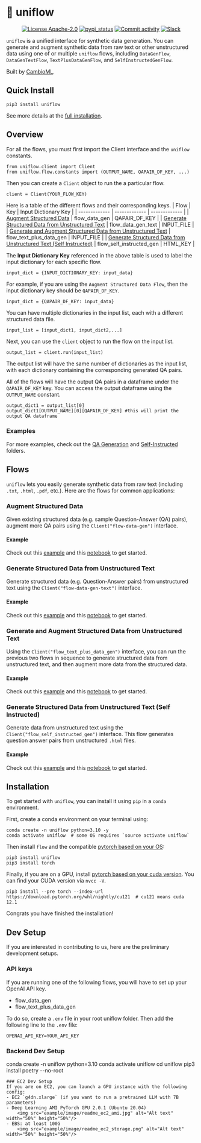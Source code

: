 # 🌊 uniflow
<p align="center">
  <a href="/LICENSE"><img alt="License Apache-2.0" src="https://img.shields.io/github/license/cambioml/uniflow?style=flat-square"></a>
  <a href="https://pypi.org/project/uniflow"><img src="https://img.shields.io/pypi/v/uniflow.svg" alt="pypi_status" /></a>
  <a href="https://github.com/cambioml/uniflow/graphs/commit-activity"><img alt="Commit activity" src="https://img.shields.io/github/commit-activity/m/cambioml/uniflow?style=flat-square"/></a>
  <a href="https://join.slack.com/t/cambiomlworkspace/shared_invite/zt-1zes33rmt-20Rag043uvExUaUdvt5_xQ"><img src="https://badgen.net/badge/Join/Community/cyan?icon=slack" alt="Slack" /></a>
</p>

`uniflow` is a unified interface for synthetic data generation. You can generate and augment synthetic data from raw text or other unstructured data using one of or multiple `uniflow` flows, including `DataGenFlow`, `DataGenTextFlow`, `TextPlusDataGenFlow`, and `SelfInstructedGenFlow`.

Built by [CambioML](https://www.cambioml.com/).

## Quick Install

```
pip3 install uniflow
```

See more details at the [full installation](#installation).

## Overview
For all the flows, you must first import the Client interface and the `uniflow` constants.

```
from uniflow.client import Client
from uniflow.flow.constants import (OUTPUT_NAME, QAPAIR_DF_KEY, ...)
```

Then you can create a `Client` object to run the a particular flow.
```
client = Client(YOUR_FLOW_KEY)
```

Here is a table of the different flows and their corresponding keys.
| Flow | Key | Input Dictionary Key |
| ------------- | ------------- | ------------- |
| [Augment Structured Data](#augment-structured-data) | flow_data_gen  | QAPAIR_DF_KEY |
| [Generate Structured Data from Unstructured Text](#generate-structured-data-from-unstructured-text) | flow_data_gen_text | INPUT_FILE |
| [Generate and Augment Structured Data from Unstructured Text](#generate-and-augment-structured-data-from-unstructured-text) | flow_text_plus_data_gen | INPUT_FILE |
| [Generate Structured Data from Unstructured Text (Self Instructed)](#generate-structured-data-from-unstructured-text-self-instructed) | flow_self_instructed_gen | HTML_KEY |

The **Input Dictionary Key** referenced in the above table is used to label the input dictionary for each specific flow.
```
input_dict = {INPUT_DICTIONARY_KEY: input_data}
```

For example, if you are using the `Augment Structured Data Flow`, then the input dictionary key should be `QAPAIR_DF_KEY`.
```
input_dict = {QAPAIR_DF_KEY: input_data}
```

You can have multiple dictionaries in the input list, each with a different structured data file.
```
input_list = [input_dict1, input_dict2,...]
```

Next, you can use the `client` object to run the flow on the input list.
```
output_list = client.run(input_list)
```

The output list will have the same number of dictionaries as the input list, with each dictionary containing the corresponding generated QA pairs.

All of the flows will have the output QA pairs in a dataframe under the `QAPAIR_DF_KEY` key. You can access the output dataframe using the `OUTPUT_NAME` constant.

```
output_dict1 = output_list[0]
output_dict1[OUTPUT_NAME][0][QAPAIR_DF_KEY] #this will print the output QA dataframe
```
### Examples
For more examples, check out the [QA Generation](example/qa_generation) and [Self-Instructed](example/self_instructed_ft) folders.

## Flows
`uniflow` lets you easily generate synthetic data from raw text (including `.txt`, `.html`, `.pdf`, etc.). Here are the flows for common applications:

### Augment Structured Data
Given existing structured data (e.g. sample Question-Answer (QA) pairs), augment more QA pairs using the `Client("flow-data-gen")` interface.

#### Example
Check out this [example](example/qa_generation/README.md#augment-structured-data) and this [notebook](example/qa_generation/data_generation.ipynb) to get started.

### Generate Structured Data from Unstructured Text
Generate structured data (e.g. Question-Answer pairs) from unstructured text using the `Client("flow-data-gen-text")` interface.

#### Example
Check out this [example](example/qa_generation/README.md#generate-structured-data-from-unstructured-text) and this [notebook](example/qa_generation/data_generation_text.ipynb) to get started.

### Generate and Augment Structured Data from Unstructured Text
Using the `Client("flow_text_plus_data_gen")` interface, you can run the previous two flows in sequence to generate structured data from unstructured text, and then augment more data from the structured data.

#### Example
Check out this [example](example/qa_generation/README.md#generate-and-augment-structured-data-from-unstructured-text) and this [notebook](example/qa_generation/text_plus_data_generation.ipynb) to get started.

### Generate Structured Data from Unstructured Text (Self Instructed)
Generate data from unstructured text using the `Client("flow_self_instructed_gen")` interface. This flow generates question answer pairs from unstructured `.html` files.

#### Example
Check out this [example](example/self_instructed_ft/README.md) and this [notebook](example/self_instructed_ft/demo_self_instruct_ft.ipynb) to get started.

## Installation
To get started with `uniflow`, you can install it using `pip` in a `conda` environment.

First, create a conda environment on your terminal using:
```
conda create -n uniflow python=3.10 -y
conda activate uniflow  # some OS requires `source activate uniflow`
```

Then install `flow` and the compatible [pytorch based on your OS](https://pytorch.org/get-started/locally/):
```
pip3 install uniflow
pip3 install torch
```

Finally, if you are on a GPU, install [pytorch based on your cuda version](https://pytorch.org/get-started/locally/). You can find your CUDA version via `nvcc -V`.
```
pip3 install --pre torch --index-url https://download.pytorch.org/whl/nightly/cu121  # cu121 means cuda 12.1
```

Congrats you have finished the installation!

## Dev Setup
If you are interested in contributing to us, here are the preliminary development setups.

### API keys
If you are running one of the following flows, you will have to set up your OpenAI API key.
- flow_data_gen
- flow_text_plus_data_gen

To do so, create a `.env` file in your root uniflow folder. Then add the following line to the `.env` file:
```
OPENAI_API_KEY=YOUR_API_KEY
```
### Backend Dev Setup
conda create -n uniflow python=3.10
conda activate uniflow
cd uniflow
pip3 install poetry --no-root
```
### EC2 Dev Setup
If you are on EC2, you can launch a GPU instance with the following config:
- EC2 `g4dn.xlarge` (if you want to run a pretrained LLM with 7B parameters)
- Deep Learning AMI PyTorch GPU 2.0.1 (Ubuntu 20.04)
    <img src="example/image/readme_ec2_ami.jpg" alt="Alt text" width="50%" height="50%"/>
- EBS: at least 100G
    <img src="example/image/readme_ec2_storage.png" alt="Alt text" width="50%" height="50%"/>

```